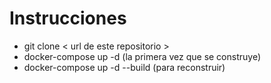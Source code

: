 # Instrucciones
- git clone < url de este repositorio >
- docker-compose up -d (la primera vez que se construye)
- docker-compose up -d --build (para reconstruir)